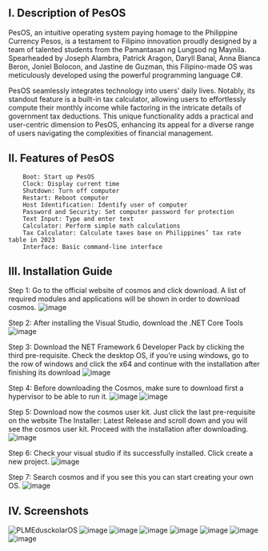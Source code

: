 ## I. Description of PesOS    
PesOS, an intuitive operating system paying homage to the Philippine Currency Pesos, is a testament to Filipino innovation proudly designed by a team of talented students from the Pamantasan ng Lungsod ng Maynila. Spearheaded by Joseph Alambra, Patrick Aragon, Daryll Banal, Anna Bianca Beron, Joniel Bolocon, and Jastine de Guzman, this Filipino-made OS was meticulously developed using the powerful programming language C#. 

PesOS seamlessly integrates technology into users' daily lives. Notably, its standout feature is a built-in tax calculator, allowing users to effortlessly compute their monthly income while factoring in the intricate details of government tax deductions. This unique functionality adds a practical and user-centric dimension to PesOS, enhancing its appeal for a diverse range of users navigating the complexities of financial management. 


## II. Features of PesOS 
        Boot: Start up PesOS 
        Clock: Display current time 
        Shutdown: Turn off computer 
        Restart: Reboot computer 
        Host Identification: Identify user of computer 
        Password and Security: Set computer password for protection 
        Text Input: Type and enter text 
        Calculator: Perform simple math calculations 
        Tax Calculator: Calculate taxes base on Philippines’ tax rate table in 2023 
        Interface: Basic command-line interface 


## III. Installation Guide
 Step 1: Go to the official website of cosmos and click download. A list of required modules and applications will be shown in order to download cosmos.
![image](https://github.com/Qiryuuuuu/PesOS/assets/133493937/f9ddf49d-2871-4a8e-a382-6ed5b1cbfe21)

 Step 2: After installing the Visual Studio, download the .NET Core Tools
![image](https://github.com/Qiryuuuuu/PesOS/assets/133493937/0a21dea2-93d9-4d4c-b5cb-1a12eb037663)

 Step 3: Download the NET Framework 6 Developer Pack by clicking the third pre-requisite. Check the desktop OS, if you’re using windows, go to the row of windows and click the x64 and continue with the installation after finishing its download
![image](https://github.com/Qiryuuuuu/PesOS/assets/133493937/4c228a6b-367a-4362-a805-8fb6d9d7db4e)

Step 4: Before downloading the Cosmos, make sure to download first a hypervisor to be able to run it.
![image](https://github.com/Qiryuuuuu/PesOS/assets/133493937/d9291551-4f8b-423a-a71a-da1be63b502c)
![image](https://github.com/Qiryuuuuu/PesOS/assets/133493937/efc08fe9-7d21-4f85-a3e7-70d4f8e3749c)

Step 5: Download now the cosmos user kit. Just click the last pre-requisite on the website The Installer: Latest Release and scroll down and you will see the cosmos user kit. Proceed with the installation after downloading.
![image](https://github.com/Qiryuuuuu/PesOS/assets/133493937/76ea171b-3d0b-4e31-a12d-09c87ca13aa1)

Step 6: Check your visual studio if its successfully installed. Click create a new project.
![image](https://github.com/Qiryuuuuu/PesOS/assets/133493937/e2374fb4-c936-489e-b673-87f4f12cc824)

Step 7: Search cosmos and if you see this you can start creating your own OS.
![image](https://github.com/Qiryuuuuu/PesOS/assets/133493937/6a823a1b-6f3f-4f2a-8ded-8cbf3e659264)



## IV. Screenshots
![PLMEdusckolarOS](https://github.com/Qiryuuuuu/PesOS/assets/133493937/39ba57aa-527b-4dcb-b999-99e4492b5f78)
![image](https://github.com/Qiryuuuuu/PesOS/assets/133493937/46633c9f-4307-4640-837a-eb9f1b8c37a9)
![image](https://github.com/Qiryuuuuu/PesOS/assets/133493937/57861c29-5095-4a1f-a6d3-3e8fc521431d)
![image](https://github.com/Qiryuuuuu/PesOS/assets/133493937/63844ffd-1b5e-4ed5-959d-d4b4e3623c92)
![image](https://github.com/Qiryuuuuu/PesOS/assets/133493937/99f92570-aaa1-460b-a78b-cc97a285f001)
![image](https://github.com/Qiryuuuuu/PesOS/assets/133493937/35d62ae8-673a-49ae-a65b-9a58476bfd70)
![image](https://github.com/Qiryuuuuu/PesOS/assets/133493937/01f97125-4e91-4a9d-988b-fa4c5f251eb5)
![image](https://github.com/Qiryuuuuu/PesOS/assets/133493937/5ca9c5b3-a481-4c91-a2b2-237c59eb5681)








